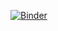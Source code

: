 [![Binder](https://mybinder.org/badge_logo.svg)](https://mybinder.org/v2/gh/KlanJ/pruebaBinder/tree/main/Binder/HEAD)
